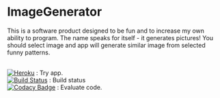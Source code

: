 # ImageGenerator

This is a software product designed to be fun and to increase my own ability to program. 
The name speaks for itself - it generates pictures!
You should select image and app will generate similar image from selected funny patterns.

<br>[![Heroku](https://heroku-badge.herokuapp.com/?app=image-generator-app&root=/)](https://image-generator-app.herokuapp.com/)
: Try app.
<br>[![Build Status](https://travis-ci.org/Bogdan-Math/ImageGenerator.svg?branch=master)](https://travis-ci.org/Bogdan-Math/ImageGenerator)
: Build status
<br>[![Codacy Badge](https://api.codacy.com/project/badge/Grade/2d591610b19340738a0bc4b26a330762)](https://www.codacy.com/app/bogdan-math-stepanov/ImageGenerator?utm_source=github.com&amp;utm_medium=referral&amp;utm_content=Bogdan-Math/ImageGenerator&amp;utm_campaign=Badge_Grade)
: Evaluate code.